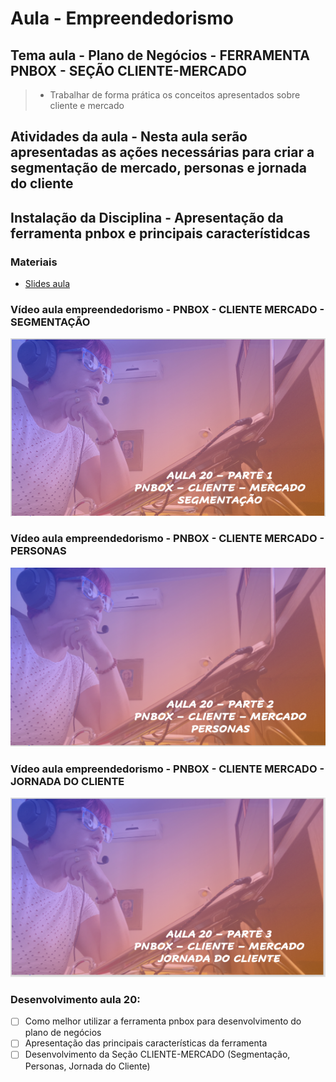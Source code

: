 # Aula - Empreendedorismo
## Tema aula - Plano de Negócios - FERRAMENTA PNBOX - SEÇÃO CLIENTE-MERCADO

> * Trabalhar de forma prática os conceitos apresentados sobre cliente e mercado

## Atividades da aula - Nesta aula serão apresentadas as ações necessárias para criar a segmentação de mercado, personas e jornada do cliente

## Instalação da Disciplina - Apresentação da ferramenta pnbox e principais característidcas

### Materiais

- [Slides aula](aula_19_pnbox_cliente_mercado.pdf)

### Vídeo aula empreendedorismo -  PNBOX - CLIENTE MERCADO - SEGMENTAÇÃO

[![Aula - PNBOX](capa_aula20_parte1.png)](https://youtu.be/pZBI7k7T4Eg)

### Vídeo aula empreendedorismo -  PNBOX - CLIENTE MERCADO - PERSONAS

[![Aula - PNBOX](capa_aula20_parte2.png)](https://youtu.be/CJoYg9NJH5g)

### Vídeo aula empreendedorismo -  PNBOX - CLIENTE MERCADO - JORNADA DO CLIENTE
[![Aula - PNBOX](capa_aula20_parte3.png)](https://youtu.be/rX6NguklIN8)

### Desenvolvimento aula 20: 

- [ ] Como melhor utilizar a ferramenta pnbox para desenvolvimento do plano de negócios
- [ ] Apresentação das principais características da ferramenta
- [ ] Desenvolvimento da Seção CLIENTE-MERCADO (Segmentação, Personas, Jornada do Cliente)
